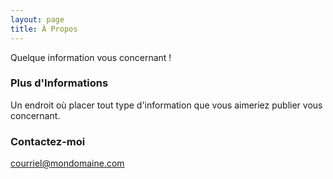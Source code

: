 ```yaml
---
layout: page
title: À Propos
---
```


Quelque information vous concernant !

### Plus d'Informations

Un endroit où placer tout type d'information que vous aimeriez publier vous concernant.

### Contactez-moi

[courriel@mondomaine.com](mailto:courriel@mondomaine.com)